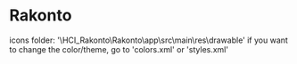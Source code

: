 # Rakonto

icons folder: '\HCI_Rakonto\Rakonto\app\src\main\res\drawable'
if you want to change the color/theme, go to 'colors.xml' or 'styles.xml'
